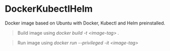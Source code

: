 # DockerKubectlHelm

Docker image based on Ubuntu with Docker, Kubectl and Helm preinstalled.

> Build image using *docker build -t \<image-tag\> .*

> Run image using *docker run --privileged -it \<image-tag>*
